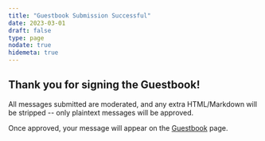```yaml
---
title: "Guestbook Submission Successful"
date: 2023-03-01
draft: false
type: page
nodate: true
hidemeta: true
---
```


## Thank you for signing the Guestbook!

All messages submitted are moderated, and any extra HTML/Markdown will be stripped -- only plaintext messages will be approved.

Once approved, your message will appear on the [Guestbook](/guestbook) page.
